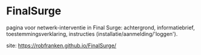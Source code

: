 # FinalSurge
pagina voor netwerk-interventie in Final Surge: achtergrond, informatiebrief, toestemmingsverklaring, instructies (installatie/aanmelding/'loggen').

site: https://robfranken.github.io/FinalSurge/
